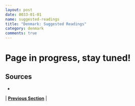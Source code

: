 ```yaml
---
layout: post
date: 0033-01-01
name: suggested-readings
title: "Denmark: Suggested Readings"
category: denmark
comments: true
---
```


# Page in progress, stay tuned!

Sources 
-- 
- 

| **[Previous Section]( https://neo-project.github.io/global-blockchain-compliance-hub//denmark/denmark-nullify-smart-contracts.html)** |

